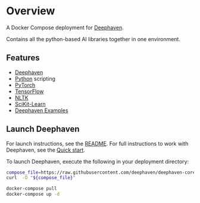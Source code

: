 # Overview

A Docker Compose deployment for [Deephaven](https://deephaven.io).

Contains all the python-based AI libraries together in one environment.

## Features

- [Deephaven](https://deephaven.io)
- [Python](https://python.org/) scripting
- [PyTorch](https://pytorch.org/)
- [TensorFlow](https://www.tensorflow.org/)
- [NLTK](https://www.nltk.org/)
- [SciKit-Learn](https://scikit-learn.org/stable/)
- [Deephaven Examples](https://github.com/deephaven/examples)

## Launch Deephaven

For launch instructions, see the [README](https://github.com/deephaven/deephaven-core#launch-python-with-example-data).  For full instructions to work with Deephaven, see the [Quick start](https://deephaven.io/core/docs/tutorials/quickstart).

To launch Deephaven, execute the following in your deployment directory:

```bash
compose_file=https://raw.githubusercontent.com/deephaven/deephaven-core/main/containers/python-examples/All-AI/docker-compose.yml
curl  -O "${compose_file}"

docker-compose pull
docker-compose up -d
```

